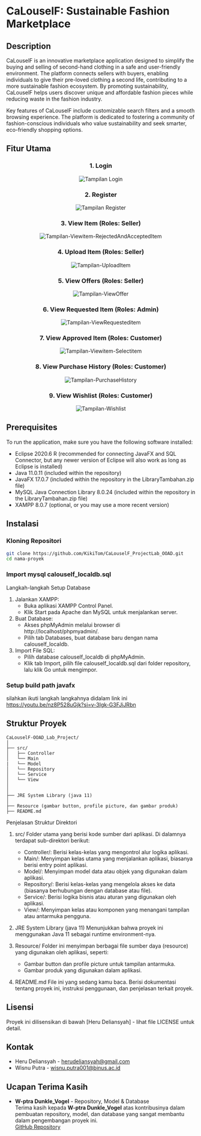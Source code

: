# CaLouselF: Sustainable Fashion Marketplace
## Description
CaLouselF is an innovative marketplace application designed to simplify the buying and selling of second-hand clothing in a safe and user-friendly environment. The platform connects sellers with buyers, enabling individuals to give their pre-loved clothing a second life, contributing to a more sustainable fashion ecosystem. By promoting sustainability, CaLouselF helps users discover unique and affordable fashion pieces while reducing waste in the fashion industry.

Key features of CaLouselF include customizable search filters and a smooth browsing experience. The platform is dedicated to fostering a community of fashion-conscious individuals who value sustainability and seek smarter, eco-friendly shopping options.


## Fitur Utama

<div align="center">
  <h3>1. Login</h3>
  <img src="Screenshot-Documentation/Tampilan-Login.png" alt="Tampilan Login">
  <h3>2. Register</h3>
  <img src="Screenshot-Documentation/Tampilan-Register.png" alt="Tampilan Register">
  <h3>3. View Item (Roles: Seller)</h3>
  <img src="Screenshot-Documentation/Tampilan-Viewitem-RejectedAndAcceptedItem.png" alt="Tampilan-Viewitem-RejectedAndAcceptedItem">
  <h3>4. Upload Item (Roles: Seller)</h3>
  <img src="Screenshot-Documentation/Tampilan-UploadItem.png" alt="Tampilan-UploadItem">
  <h3>5. View Offers (Roles: Seller)</h3>
  <img src="Screenshot-Documentation/Tampilan-ViewOffer.png" alt="Tampilan-ViewOffer">
  <h3>6. View Requested Item (Roles: Admin)</h3>
  <img src="Screenshot-Documentation/Tampilan-ViewRequesteditem 2.png" alt="Tampilan-ViewRequesteditem">
  <h3>7. View Approved Item (Roles: Customer)</h3>
  <img src="Screenshot-Documentation/Tampilan-Viewitem-Selectitem.png" alt="Tampilan-Viewitem-Selectitem">
  <h3>8. View Purchase History (Roles: Customer)</h3>
  <img src="Screenshot-Documentation/Tampilan-PurchaseHistory.png" alt="Tampilan-PurchaseHistory">
  <h3>9. View Wishlist (Roles: Customer)</h3>
  <img src="Screenshot-Documentation/Tampilan-Wishlist.png" alt="Tampilan-Wishlist">
</div>

## Prerequisites
To run the application, make sure you have the following software installed:

- Eclipse 2020.6 R (recommended for connecting JavaFX and SQL Connector, but any newer version of Eclipse will also work as long as Eclipse is installed)
- Java 11.0.11 (included within the repository)
- JavaFX 17.0.7 (included within the repository in the LibraryTambahan.zip file)
- MySQL Java Connection Library 8.0.24 (included within the repository in the LibraryTambahan.zip file)
- XAMPP 8.0.7 (optional, or you may use a more recent version)

## Instalasi

### Kloning Repositori
```bash
git clone https://github.com/KikiTom/CaLouselF_ProjectLab_OOAD.git
cd nama-proyek
```

### Import mysql calouself_localdb.sql
Langkah-langkah Setup Database
1. Jalankan XAMPP:
   - Buka aplikasi XAMPP Control Panel.
   - Klik Start pada Apache dan MySQL untuk menjalankan server.
2. Buat Database:
   - Akses phpMyAdmin melalui browser di http://localhost/phpmyadmin/.
   - Pilih tab Databases, buat database baru dengan nama calouself_localdb.
3. Import File SQL:
   - Pilih database calouself_localdb di phpMyAdmin.
   - Klik tab Import, pilih file calouself_localdb.sql dari folder repository, lalu klik Go untuk mengimpor.

### Setup build path javafx
silahkan ikuti langkah langkahnya didalam link ini
https://youtu.be/nz8P528uGjk?si=v-3Igk-G3FJiJRbn

## Struktur Proyek
```
CaLouselF-OOAD_Lab_Project/
│
├── src/
│   ├── Controller 
│   └── Main
|   └── Model
│   └── Repository
│   └── Service
│   └── View
│
│
├── JRE System Library (java 11)
│   
├── Resource (gambar button, profile picture, dan gambar produk)
├── README.md

```
Penjelasan Struktur Direktori
1. src/
   Folder utama yang berisi kode sumber dari aplikasi. Di dalamnya terdapat sub-direktori berikut:
     - Controller/: Berisi kelas-kelas yang mengontrol alur logika aplikasi.
     - Main/: Menyimpan kelas utama yang menjalankan aplikasi, biasanya berisi entry point aplikasi.
     - Model/: Menyimpan model data atau objek yang digunakan dalam aplikasi.
     - Repository/: Berisi kelas-kelas yang mengelola akses ke data (biasanya berhubungan dengan database atau file).
     - Service/: Berisi logika bisnis atau aturan yang digunakan oleh aplikasi.
     - View/: Menyimpan kelas atau komponen yang menangani tampilan atau antarmuka pengguna.
       
2. JRE System Library (java 11)
   Menunjukkan bahwa proyek ini menggunakan Java 11 sebagai runtime environment-nya.
   
3. Resource/
   Folder ini menyimpan berbagai file sumber daya (resource) yang digunakan oleh aplikasi, seperti:
     - Gambar button dan profile picture untuk tampilan antarmuka.
     - Gambar produk yang digunakan dalam aplikasi.
       
4. README.md
   File ini yang sedang kamu baca. Berisi dokumentasi tentang proyek ini, instruksi penggunaan, dan penjelasan terkait proyek.

## Lisensi
Proyek ini dilisensikan di bawah [Heru Deliansyah] - lihat file LICENSE untuk detail.

## Kontak
- Heru Deliansyah - herudeliansyah@gmail.com
- Wisnu Putra - wisnu.putra001@binus.ac.id

## Ucapan Terima Kasih

- **W-ptra Dunkle_Vogel** - Repository, Model & Database  
  Terima kasih kepada **W-ptra Dunkle_Vogel** atas kontribusinya dalam pembuatan repository, model, dan database yang sangat membantu dalam pengembangan proyek ini.  
  [GitHub Repository](https://github.com/W-ptra)
